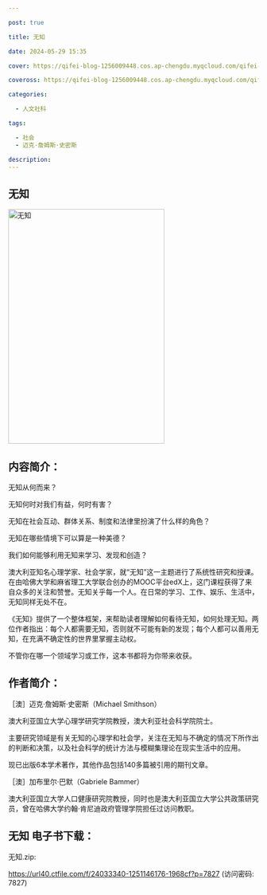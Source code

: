```yaml
---

post: true

title: 无知

date: 2024-05-29 15:35

cover: https://qifei-blog-1256009448.cos.ap-chengdu.myqcloud.com/qifei-blog/6584d598c458853aef34a502.jpg

coveross: https://qifei-blog-1256009448.cos.ap-chengdu.myqcloud.com/qifei-blog/6584d598c458853aef34a502.jpg

categories:

  - 人文社科

tags:

  - 社会
  - 迈克·詹姆斯·史密斯

description:
---
```


## 无知
<img alt="无知 " class="aligncenter loaded" data-was-processed="true" decoding="async" fetchpriority="high" height="471" src="https://qifei-blog-1256009448.cos.ap-chengdu.myqcloud.com/qifei-blog/6584d598c458853aef34a502.jpg " style="cursor: zoom-in;" width="314"/>

## 内容简介：

无知从何而来？

无知何时对我们有益，何时有害？

无知在社会互动、群体关系、制度和法律里扮演了什么样的角色？

无知在哪些情境下可以算是一种美德？

我们如何能够利用无知来学习、发现和创造？

澳大利亚知名心理学家、社会学家，就“无知”这一主题进行了系统性研究和授课。在由哈佛大学和麻省理工大学联合创办的MOOC平台edX上，这门课程获得了来自众多的关注和赞誉。无知关乎每一个人。在日常的学习、工作、娱乐、生活中，无知同样无处不在。

《无知》提供了一个整体框架，来帮助读者理解如何看待无知，如何处理无知。两位作者指出：每个人都需要无知，否则就不可能有新的发现；每个人都可以善用无知，在充满不确定性的世界里掌握主动权。

不管你在哪一个领域学习或工作，这本书都将为你带来收获。

## 作者简介：

［澳］迈克·詹姆斯·史密斯（Michael Smithson）

澳大利亚国立大学心理学研究学院教授，澳大利亚社会科学院院士。

主要研究领域是有关无知的心理学和社会学，关注在无知与不确定的情况下所作出的判断和决策，以及社会科学的统计方法与模糊集理论在现实生活中的应用。

现已出版6本学术著作，其他作品包括140多篇被引用的期刊文章。

［澳］加布里尔·巴默（Gabriele Bammer）

澳大利亚国立大学人口健康研究院教授，同时也是澳大利亚国立大学公共政策研究员，曾在哈佛大学约翰·肯尼迪政府管理学院担任过访问教职。

## 无知 电子书下载：

无知.zip: 

https://url40.ctfile.com/f/24033340-1251146176-1968cf?p=7827 (访问密码: 7827)
